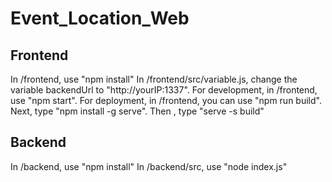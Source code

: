 # Event_Location_Web
## Frontend
In /frontend, use "npm install"
In /frontend/src/variable.js, change the variable backendUrl to "http://yourIP:1337".
For development, in /frontend, use "npm start".
For deployment, in /frontend, you can use "npm run build". Next, type "npm install -g serve". Then , type "serve -s build"


## Backend
In /backend, use "npm install"
In /backend/src, use "node index.js"
